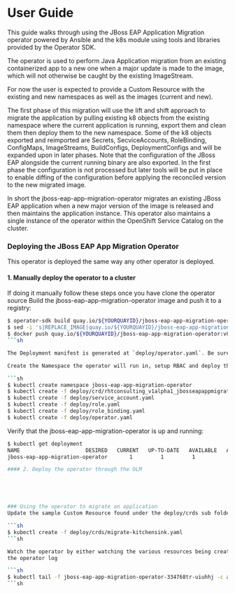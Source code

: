 # User Guide

This guide walks through using the JBoss EAP Application Migration operator 
powered by Ansible and the k8s module using tools and libraries provided by the Operator SDK.

The operator is used to perform Java Application migration from an existing containerized app
to a new one when a major update is made to the image, which will not otherwise be caught by the 
existing ImageStream. 

For now the user is expected to provide a Custom Resource with the existing and new namespaces 
as well as the images (current and new).

The first phase of this migration will use the lift and shift approach to migrate the application
by pulling existing k8 objects from the existing namespace where the current application is running,
export them and clean them then deploy them to the new namespace. 
Some of the k8 objects exported and reimported are Secrets, SecviceAccounts, RoleBinding, ConfigMaps,
ImageStreams, BuildConfigs, DeploymentConfigs and will be expanded upon in later phases. 
Note that the configuration of the JBoss EAP alongside the current running binary are also exported.
In the first phase the configuration is not processed but later tools will be put in place to enable
diffing of the configuration before applying the reconciled version to the new migrated image.

In short the jboss-eap-app-migration-operator migrates an existing JBoss EAP application when a new 
major version of the image is released and then maintains the application instance.
This operator also maintains a single instance of the operator within the OpenShift Service Catalog on the cluster.


### Deploying the JBoss EAP App Migration Operator
This operator is deployed the same way any other operator is deployed. 
#### 1. Manually deploy the operator to a cluster
If doing it manually follow these steps once you have clone the operator source
Build the jboss-eap-app-migration-operator image and push it to a registry:
```sh
$ operator-sdk build quay.io/${YOURQUAYID}/jboss-eap-app-migration-operator:v0.0.1
$ sed -i 's|REPLACE_IMAGE|quay.io/${YOURQUAYID}/jboss-eap-app-migration-operator:v0.0.1|g' deploy/operator.yaml
$ docker push quay.io/${YOURQUAYID}/jboss-eap-app-migration-operator:v0.0.1
```sh

The Deployment manifest is generated at `deploy/operator.yaml`. Be sure to update the deployment image as shown above since the default is just a placeholder.

Create the Namespace the operator will run in, setup RBAC and deploy the jboss-eap-app-migration-operator:

```sh
$ kubectl create namespace jboss-eap-app-migration-operator
$ kubectl create -f deploy/crd/rhtconsulting_v1alpha1_jbosseapappmigration_crd.yaml
$ kubectl create -f deploy/service_account.yaml
$ kubectl create -f deploy/role.yaml
$ kubectl create -f deploy/role_binding.yaml
$ kubectl create -f deploy/operator.yaml
```

Verify that the jboss-eap-app-migration-operator is up and running:

```sh
$ kubectl get deployment
NAME                     DESIRED   CURRENT   UP-TO-DATE   AVAILABLE   AGE
jboss-eap-app-migration-operator       1         1         1            1           1m

#### 2. Deploy the operator through the OLM





### Using the operator to migrate an application
Update the sample Custom Resource found under the deploy/crds sub folder of the operator and then deploy it.

```sh
$ kubectl create -f deploy/crds/migrate-kitchensink.yaml
```sh

Watch the operator by either watching the various resources being created within the new namespace or tail 
the operator log 

```sh
$ kubectl tail -f jboss-eap-app-migration-operator-334768tr-uiuhhj -c ansible
```sh

